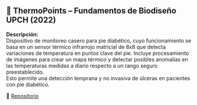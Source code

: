 ## 📌 ThermoPoints – Fundamentos de Biodiseño UPCH (2022)

**Descripción:**  
Dispositivo de monitoreo casero para pie diabético, cuyo funcionamiento se basa en un sensor térmico infrarrojo matricial de 8x8 que detecta variaciones de temperatura en puntos clave del pie. 
Incluye procesamiento de imágenes para crear un mapa térmico y detectar posibles anomalías en las temperaturas medidas a diario respecto a un rango seguro preestablecido.  
Esto permite una detección temprana y no invasiva de úlceras en pacientes con pie diabético.

🔗 [Repositorio](https://docs.google.com/spreadsheets/d/1pWPAZDDuYlCkZ9kXT5DVJyX6t4pdyvmqjovKntWg9e4/edit?gid=0#gid=0)
